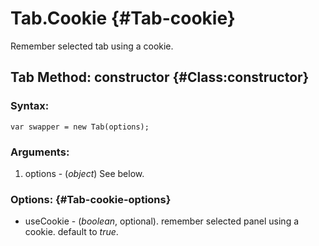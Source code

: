 Tab.Cookie {#Tab-cookie}
============

Remember selected tab using a cookie.

Tab Method: constructor {#Class:constructor}
---------------------

### Syntax:

	var swapper = new Tab(options);


### Arguments:

1. options - (*object*) See below.

### Options: {#Tab-cookie-options}

* useCookie - (*boolean*, optional). remember selected panel using a cookie. default to *true*.
